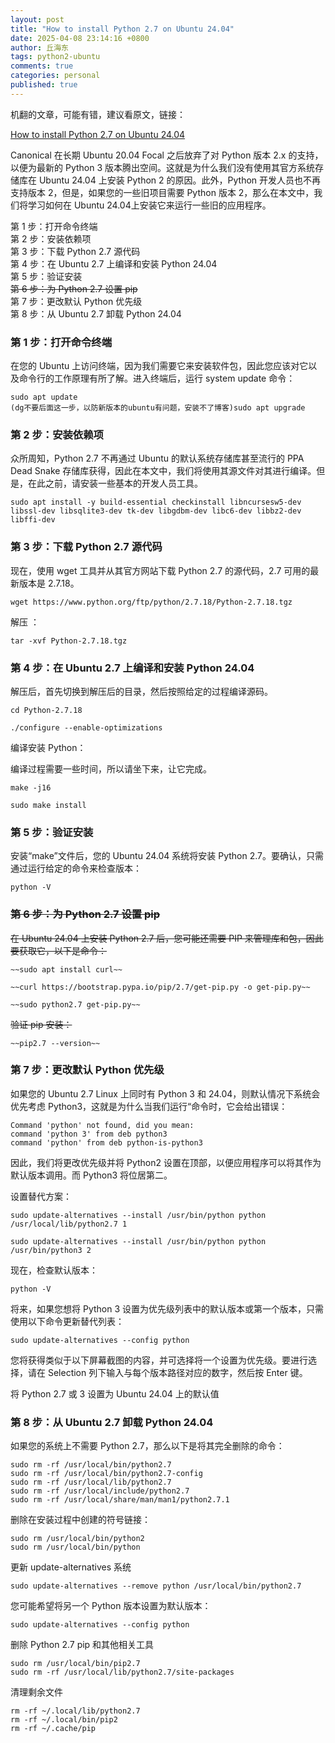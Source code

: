 ```yaml
---
layout: post
title: "How to install Python 2.7 on Ubuntu 24.04"
date: 2025-04-08 23:14:16 +0800
author: 丘海东 
tags: python2-ubuntu
comments: true
categories: personal
published: true
---
```

机翻的文章，可能有错，建议看原文，链接：  

[How to install Python 2.7 on Ubuntu 24.04](https://linux.how2shout.com/how-to-install-python-2-7-on-ubuntu-24-04-noble-lts-linux/)  

Canonical 在长期 Ubuntu 20.04 Focal 之后放弃了对 Python 版本 2.x 的支持，以便为最新的 Python 3 版本腾出空间。这就是为什么我们没有使用其官方系统存储库在 Ubuntu 24.04 上安装 Python 2 的原因。此外，Python 开发人员也不再支持版本 2，但是，如果您的一些旧项目需要 Python 版本 2，那么在本文中，我们将学习如何在 Ubuntu 24.04上安装它来运行一些旧的应用程序。  
<!--more-->

第 1 步：打开命令终端  
第 2 步：安装依赖项  
第 3 步：下载 Python 2.7 源代码  
第 4 步：在 Ubuntu 2.7 上编译和安装 Python 24.04  
第 5 步：验证安装  
~~第 6 步：为 Python 2.7 设置 pip~~  
第 7 步：更改默认 Python 优先级  
第 8 步：从 Ubuntu 2.7 卸载 Python 24.04  

### 第 1 步：打开命令终端  
在您的 Ubuntu 上访问终端，因为我们需要它来安装软件包，因此您应该对它以及命令行的工作原理有所了解。进入终端后，运行 system update 命令：  

	sudo apt update 
	(dg不要后面这一步，以防新版本的ubuntu有问题，安装不了博客)sudo apt upgrade

### 第 2 步：安装依赖项  

众所周知，Python 2.7 不再通过 Ubuntu 的默认系统存储库甚至流行的 PPA Dead Snake 存储库获得，因此在本文中，我们将使用其源文件对其进行编译。但是，在此之前，请安装一些基本的开发人员工具。  

	sudo apt install -y build-essential checkinstall libncursesw5-dev libssl-dev libsqlite3-dev tk-dev libgdbm-dev libc6-dev libbz2-dev libffi-dev


### 第 3 步：下载 Python 2.7 源代码  
现在，使用 wget 工具并从其官方网站下载 Python 2.7 的源代码，2.7 可用的最新版本是 2.7.18。

	wget https://www.python.org/ftp/python/2.7.18/Python-2.7.18.tgz

解压 ：  

	tar -xvf Python-2.7.18.tgz
	
### 第 4 步：在 Ubuntu 2.7 上编译和安装 Python 24.04  
解压后，首先切换到解压后的目录，然后按照给定的过程编译源码。  

	cd Python-2.7.18

	./configure --enable-optimizations

编译安装 Python：  

编译过程需要一些时间，所以请坐下来，让它完成。  

	make -j16

	sudo make install

### 第 5 步：验证安装  
安装“make”文件后，您的 Ubuntu 24.04 系统将安装 Python 2.7。要确认，只需通过运行给定的命令来检查版本：

	python -V


### ~~第 6 步：为 Python 2.7 设置 pip~~  
~~在 Ubuntu 24.04 上安装 Python 2.7 后，您可能还需要 PIP 来管理库和包，因此要获取它，以下是命令：~~

	~~sudo apt install curl~~  

	~~curl https://bootstrap.pypa.io/pip/2.7/get-pip.py -o get-pip.py~~  

	~~sudo python2.7 get-pip.py~~  

~~验证 pip 安装：~~

	~~pip2.7 --version~~


### 第 7 步：更改默认 Python 优先级  
如果您的 Ubuntu 2.7 Linux 上同时有 Python 3 和 24.04，则默认情况下系统会优先考虑 Python3，这就是为什么当我们运行“命令时，它会给出错误：  

	Command 'python' not found, did you mean:
	command 'python 3' from deb python3
	command 'python' from deb python-is-python3
	
因此，我们将更改优先级并将 Python2 设置在顶部，以便应用程序可以将其作为默认版本调用。而 Python3 将位居第二。  

设置替代方案：  

	sudo update-alternatives --install /usr/bin/python python /usr/local/lib/python2.7 1

	sudo update-alternatives --install /usr/bin/python python /usr/bin/python3 2
	
现在，检查默认版本：  

	python -V

将来，如果您想将 Python 3 设置为优先级列表中的默认版本或第一个版本，只需使用以下命令更新替代列表：  

	sudo update-alternatives --config python

您将获得类似于以下屏幕截图的内容，并可选择将一个设置为优先级。要进行选择，请在 Selection 列下输入与每个版本路径对应的数字，然后按 Enter 键。  

将 Python 2.7 或 3 设置为 Ubuntu 24.04 上的默认值  

### 第 8 步：从 Ubuntu 2.7 卸载 Python 24.04  
如果您的系统上不需要 Python 2.7，那么以下是将其完全删除的命令：

	sudo rm -rf /usr/local/bin/python2.7
	sudo rm -rf /usr/local/bin/python2.7-config
	sudo rm -rf /usr/local/lib/python2.7
	sudo rm -rf /usr/local/include/python2.7
	sudo rm -rf /usr/local/share/man/man1/python2.7.1
	
删除在安装过程中创建的符号链接：  

	sudo rm /usr/local/bin/python2
	sudo rm /usr/local/bin/python

更新 update-alternatives 系统  

	sudo update-alternatives --remove python /usr/local/bin/python2.7

您可能希望将另一个 Python 版本设置为默认版本：  

	sudo update-alternatives --config python

删除 Python 2.7 pip 和其他相关工具  

	sudo rm /usr/local/bin/pip2.7
	sudo rm -rf /usr/local/lib/python2.7/site-packages

清理剩余文件  

	rm -rf ~/.local/lib/python2.7
	rm -rf ~/.local/bin/pip2
	rm -rf ~/.cache/pip



